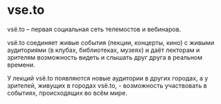 vse.to
======
vsё.to – первая социальная сеть телемостов и вебинаров.

vsё.to соединяет живые события (лекции, концерты, кино) с живыми аудиториями (в клубах, библиотеках, музеях) и даёт лекторам и зрителям возможность видеть и слышать друг друга в реальном времени.

У лекций vsё.to появляются новые аудитории в других городах, а у зрителей, живущих в городах vsё.to, - возможность участвовать в событиях, происходящих во всём мире.